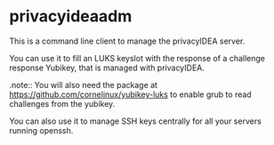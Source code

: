 privacyideaadm
==============

This is a command line client to manage the privacyIDEA server.

You can use it to fill an LUKS keyslot with the response
of a challenge response Yubikey, that is managed with
privacyIDEA.

.note:: You will also need the package at https://github.com/cornelinux/yubikey-luks to enable
   grub to read challenges from the yubikey.

You can also use it to manage SSH keys centrally for all your
servers running openssh.
